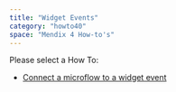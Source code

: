 ```yaml
---
title: "Widget Events"
category: "howto40"
space: "Mendix 4 How-to's"
---
```

Please select a How To:

*   [Connect a microflow to a widget event](Connect+a+microflow+to+a+widget+event)